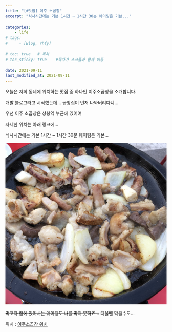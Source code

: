```yaml
---
title: "[#맛집] 이주 소곱창"
excerpt: "식사시간에는 기본 1시간 ~ 1시간 30분 웨이팅은 기본..."

categories:
    - life
# tags:
#     - [Blog, rhfy]

# toc: true   # 목차
# toc_sticky: true    #목차가 스크롤과 함께 이동

date: 2021-09-11
last_modified_at: 2021-09-11
---
```


오늘은 저희 동네에 위치하는 맛집 중 하나인 이주소곱창을 소개합니다.

개발 블로그라고 시작했는데... 곱창집이 먼저 나와버리다니...

우선 이주 소곱창은 상봉역 부근에 있어여

자세한 위치는 아래 링크에...

식사시간에는 기본 1시간 ~ 1시간 30분 웨이팅은 기본...

<img src="/assets/images/post_images/IMG_8951.jpg"/>

~~먹고자 함에 있어서는 웨이팅도 나를 막지 못하죠...~~
더울땐 막을수도...

위치 : [이주소곱창 위치](https://map.naver.com/v5/entry/place/13541323?c=14148488.0360879,4521381.0041939,14,0,0,0,dh&placePath=%3Fentry=plt, "이주소곱창 위치")
